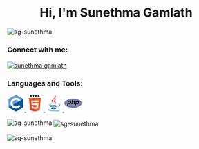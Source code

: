 <h1 align="center">Hi, I'm Sunethma Gamlath</h1>
<p align="left"> <img src="https://komarev.com/ghpvc/?username=sg-sunethma&label=Profile%20views&color=0e75b6&style=flat" alt="sg-sunethma" /> </p>

<h3 align="left">Connect with me:</h3>
<p align="left">
<a href="https://linkedin.com/in/sunethma gamlath" target="blank"><img align="center" src="https://raw.githubusercontent.com/rahuldkjain/github-profile-readme-generator/master/src/images/icons/Social/linked-in-alt.svg" alt="sunethma gamlath" height="30" width="40" /></a>
</p>

<h3 align="left">Languages and Tools:</h3>
<p align="left"> <a href="https://www.cprogramming.com/" target="_blank" rel="noreferrer"> <img src="https://raw.githubusercontent.com/devicons/devicon/master/icons/c/c-original.svg" alt="c" width="40" height="40"/> </a> <a href="https://www.w3.org/html/" target="_blank" rel="noreferrer"> <img src="https://raw.githubusercontent.com/devicons/devicon/master/icons/html5/html5-original-wordmark.svg" alt="html5" width="40" height="40"/> </a> <a href="https://www.java.com" target="_blank" rel="noreferrer"> <img src="https://raw.githubusercontent.com/devicons/devicon/master/icons/java/java-original.svg" alt="java" width="40" height="40"/> </a> <a href="https://www.php.net" target="_blank" rel="noreferrer"> <img src="https://raw.githubusercontent.com/devicons/devicon/master/icons/php/php-original.svg" alt="php" width="40" height="40"/> </a> </p>

<p><img align="left" src="https://github-readme-stats.vercel.app/api/top-langs?username=sg-sunethma&show_icons=true&locale=en&layout=compact" alt="sg-sunethma" /></p>

<p>&nbsp;<img align="center" src="https://github-readme-stats.vercel.app/api?username=sg-sunethma&show_icons=true&locale=en" alt="sg-sunethma" /></p>

<p><img align="center" src="https://github-readme-streak-stats.herokuapp.com/?user=sg-sunethma&" alt="sg-sunethma" /></p>
